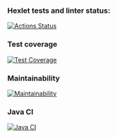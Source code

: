 ### Hexlet tests and linter status:
[![Actions Status](https://github.com/NestyChe/java-project-lvl2/workflows/hexlet-check/badge.svg)](https://github.com/NestyChe/java-project-lvl2/actions)
### Test coverage
[![Test Coverage](https://api.codeclimate.com/v1/badges/bcfe8c5b12a6532e7ac5/test_coverage)](https://codeclimate.com/coverage/github/NestyChe/java-project-lvl2/test_coverage)
### Maintainability
[![Maintainability](https://api.codeclimate.com/v1/badges/bcfe8c5b12a6532e7ac5/maintainability)](https://codeclimate.com/github/NestyChe/java-project-lvl2/maintainability)
### Java CI
[![Java CI](https://github.com/NestyChe/java-project-lvl2/actions/workflows/github-actions.yml/badge.svg)](https://github.com/NestyChe/java-project-lvl2/actions)